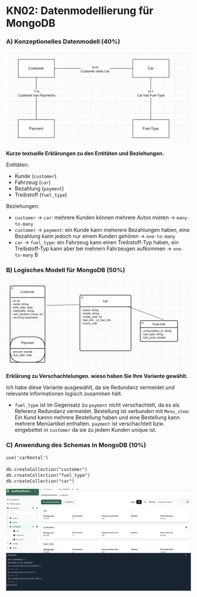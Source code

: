 # KN02: Datenmodellierung für MongoDB

### A) Konzeptionelles Datenmodell (40%)

![Image](./bin/correctedbasice.png)


<b>Kurze textuelle Erklärungen zu den Entitäten und Beziehungen.</b>

Entitäten:

- Kunde (`customer`)
- Fahrzeug (`car`)
- Bezahlung (`payment`)
- Treibstoff (`fuel_type`)

Beziehungen:

- `customer` -> `car`: mehrere Kunden können mehrere Autos mieten -> `many-to-many`
- `customer` -> `payment`: ein Kunde kann meherere Bezahlungen haben, eine Bezahlung kann jedoch nur einem Kunden gehören -> `one-to-many`
- `car` -> `fuel_type`: ein Fahrzeug kann einen Treibstoff-Typ haben, ein Treibstoff-Typ kann aber bei mehrern Fahrzeugen aufkommen -> `one-to-many` B

### B) Logisches Modell für MongoDB (50%)


![Image](./bin/correctedspecialnpng.png)

<b>Erklärung zu Verschachtelungen. wieso haben Sie Ihre Variante gewählt.</b>

Ich habe diese Variante ausgewählt, da sie Redundanz vermeidet und relevante Informationen logisch zusammen hält.

- `fuel_type` ist im Gegensatz zu `payment` nicht verschachtelt, da es als Referenz Redundanz vermeidet. Bestellung ist verbunden mit `Menu_item`: Ein Kund kannn mehrere Bestellung haben und eine Bestellung kann mehrere Menüartikel enthalten.
`payment` ist verschachtelt bzw. eingebettet in `customer` da sie zu jedem Kunden unique ist. 

### C) Anwendung des Schemas in MongoDB (10%)

```
use('carRental')

db.createCollection("customer")
db.createCollection("fuel_type")
db.createCollection("car")

```

![Image](./bin/compassfinal.png)